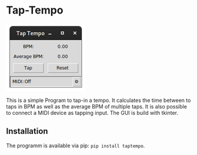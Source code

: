 # Tap-Tempo

![Screenshot of the GUI](./screenshot.png)

This is a simple Program to tap-in a tempo.  It calculates the time
between to taps in BPM as well as the average BPM of multiple taps.
It is also possible to connect a MIDI device as tapping input.  The
GUI is build with tkinter.

## Installation

The programm is available via pip: ``pip install taptempo``.


